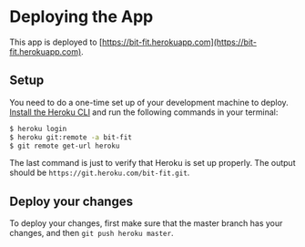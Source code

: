 # Deploying the App

This app is deployed to
[https://bit-fit.herokuapp.com](https://bit-fit.herokuapp.com).

## Setup

You need to do a one-time set up of your development machine to deploy. [Install
the Heroku CLI](https://devcenter.heroku.com/articles/heroku-cli#download-and-install)
and run the following commands in your terminal:

```bash
$ heroku login
$ heroku git:remote -a bit-fit
$ git remote get-url heroku
```

The last command is just to verify that Heroku is set up properly. The output
should be `https://git.heroku.com/bit-fit.git`.

## Deploy your changes

To deploy your changes, first make sure that the master branch has your changes,
and then `git push heroku master`.

